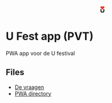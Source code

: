 <div style="text-align: center;">
    <img src="./assets/imgs/logoWhite.webp" alt="" style="height: 23px" />
</div>

# U Fest app (PVT)
PWA app voor de U festival

## Files
- [De vraagen](./markdowns/de-vragen.md)
- [PWA directory](./src)
